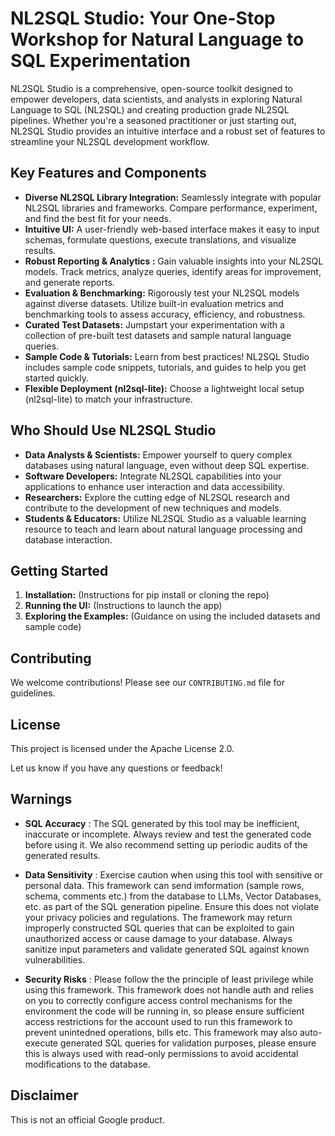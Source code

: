 # NL2SQL Studio: Your One-Stop Workshop for Natural Language to SQL Experimentation

NL2SQL Studio is a comprehensive, open-source toolkit designed to empower developers, data scientists, and analysts in exploring Natural Language to SQL (NL2SQL) and creating production grade NL2SQL pipelines.  Whether you're a seasoned practitioner or just starting out, NL2SQL Studio provides an intuitive interface and a robust set of features to streamline your NL2SQL development workflow.

## Key Features and Components

* **Diverse NL2SQL Library Integration:** Seamlessly integrate with popular NL2SQL libraries and frameworks. Compare performance, experiment, and find the best fit for your needs.
* **Intuitive UI:** A user-friendly web-based interface makes it easy to input schemas, formulate questions, execute translations, and visualize results.
* **Robust Reporting & Analytics :** Gain valuable insights into your NL2SQL models. Track metrics, analyze queries, identify areas for improvement, and generate reports.
* **Evaluation & Benchmarking:** Rigorously test your NL2SQL models against diverse datasets. Utilize built-in evaluation metrics and benchmarking tools to assess accuracy, efficiency, and robustness.
* **Curated Test Datasets:** Jumpstart your experimentation with a collection of pre-built test datasets and sample natural language queries.
* **Sample Code & Tutorials:** Learn from best practices! NL2SQL Studio includes sample code snippets, tutorials, and guides to help you get started quickly.
* **Flexible Deployment (nl2sql-lite):** Choose a lightweight local setup (nl2sql-lite) to match your infrastructure.

## Who Should Use NL2SQL Studio

* **Data Analysts & Scientists:** Empower yourself to query complex databases using natural language, even without deep SQL expertise.
* **Software Developers:** Integrate NL2SQL capabilities into your applications to enhance user interaction and data accessibility.
* **Researchers:** Explore the cutting edge of NL2SQL research and contribute to the development of new techniques and models. 
* **Students & Educators:**  Utilize NL2SQL Studio as a valuable learning resource to teach and learn about natural language processing and database interaction.

## Getting Started

1. **Installation:**  (Instructions for pip install or cloning the repo)
2. **Running the UI:** (Instructions to launch the app)
3. **Exploring the Examples:** (Guidance on using the included datasets and sample code)

## Contributing

We welcome contributions! Please see our `CONTRIBUTING.md` file for guidelines.

## License

This project is licensed under the Apache License 2.0.

Let us know if you have any questions or feedback!


## Warnings
- **SQL Accuracy** : The SQL generated by this tool may be inefficient, inaccurate or incomplete. Always review and test the generated code before using it. We also recommend setting up periodic audits of the generated results.

- **Data Sensitivity** : Exercise caution when using this tool with sensitive or personal data. This framework can send imformation (sample rows, schema, comments etc.) from the database to LLMs, Vector Databases, etc. as part of the SQL generation pipeline. Ensure this does not violate your privacy policies and regulations. The framework may return improperly constructed SQL queries that can be exploited to gain unauthorized access or cause damage to your database. Always sanitize input parameters and validate generated SQL against known vulnerabilities.

- **Security Risks** : Please follow the the principle of least privilege while using this framework. This framework does not handle auth and relies on you to correctly configure access control mechanisms for the environment the code will be running in, so please ensure sufficient access restrictions for the account used to run this framework to prevent unintedned operations, bills etc. This framework may also auto-execute generated SQL queries for validation purposes, please ensure this is always used with read-only permissions to avoid accidental modifications to the database.

## Disclaimer
This is not an official Google product.

